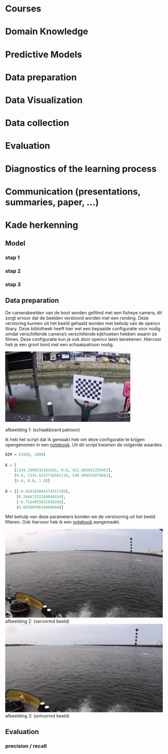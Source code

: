 # Courses
# Domain Knowledge
# Predictive Models
# Data preparation
# Data Visualization
# Data collection
# Evaluation
# Diagnostics of the learning process
# Communication (presentations, summaries, paper, ...)

# Kade herkenning

## Model


### stap 1

### stap 2

### stap 3

## Data preparation
De camerabeelden van de boot worden gefilmd met een fisheye camera, dit zorgt ervoor dat de beelden verstoord worden met een ronding.
Deze verstoring kunnen uit het beeld gehaald worden met behulp van de opencv libary.
Deze biblotheek heeft hier wel een bepaalde configuratie voor nodig omdat verschillende camera’s verschillende 
kijkhoeken hebben waarin ze filmen. Deze configuratie kun je ook door opencv laten berekenen. Hiervoor heb je een 
groot bord met een schaakpatroon nodig.

<img src="resources/fisheye/checkerboard_1.jpg" alt="schaakboard patroon" width="400">

afbeelding 1: (schaakboard patroon)

Ik heb het script dat ik gemaakt heb om deze configuratie te krijgen opengenomen in een [notebook](notebooks/fisheye_configuration.ipynb). Uit dit script kwamen 
de volgende waardes:

```python
DIM = (1920, 1080)

K = [
    [1339.2898532184101, 0.0, 912.605852159453],
    [0.0, 1334.6227716562116, 540.699525078661],
    [0.0, 0.0, 1.0]]
    
D = [[-0.019105044374337198], 
     [0.26447332249046934], 
     [-0.7164055812838268], 
     [0.6830070634869604]]
```

Met behulp van deze parameters konden we de verstooring uit het beeld filteren. Ook hiervoor heb ik een [notebook](notebooks/fisheye_undistord.ipynb) aangemaakt.

![verbormd beeld](resources/fisheye/camera_frame.jpg)
afbeelding 2: (vervormd beeld)
![ongevormd beeld](resources/fisheye/undistorted_image.png)
afbeelding 3: (ontvormd beeld)

## Evaluation

### precision / recall


